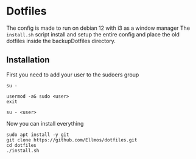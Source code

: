 # Dotfiles

The config is made to run on debian 12 with i3 as a window manager
The `install.sh` script install and setup the entire config and place the old dotfiles inside the backupDotfiles directory.


## Installation
First you need to add your user to the sudoers group
```
su -
```

```
usermod -aG sudo <user>
exit
```

```
su - <user>
```


Now you can install everything
```
sudo apt install -y git
git clone https://github.com/Ellmos/dotfiles.git
cd dotfiles
./install.sh
```
